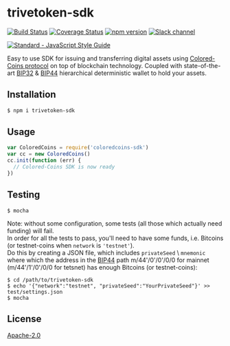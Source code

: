# trivetoken-sdk
[![Build Status](https://travis-ci.org/Colored-Coins/colored-coins-sdk.svg?branch=master)](https://travis-ci.org/Colored-Coins/colored-coins-sdk)
[![Coverage Status](https://coveralls.io/repos/github/Colored-Coins/colored-coins-sdk/badge.svg?branch=master)](https://coveralls.io/github/Colored-Coins/colored-coins-sdk?branch=master)
[![npm version](https://badge.fury.io/js/coloredcoins-sdk.svg)](http://badge.fury.io/js/coloredcoins-sdk)
[![Slack channel](http://slack.coloredcoins.org/badge.svg)](http://slack.coloredcoins.org)

[![Standard - JavaScript Style Guide](https://cdn.rawgit.com/feross/standard/master/badge.svg)](https://github.com/feross/standard)

Easy to use SDK for issuing and transferring digital assets using [Colored-Coins protocol](https://github.com/Colored-Coins/Colored-Coins-Protocol-Specification) on top of blockchain technology.
Coupled with state-of-the-art [BIP32](https://github.com/bitcoin/bips/blob/master/bip-0032.mediawiki) & [BIP44](https://github.com/bitcoin/bips/blob/master/bip-0044.mediawiki) hierarchical deterministic wallet to hold your assets.

## Installation

```sh
$ npm i trivetoken-sdk
```
## Usage

```js
var ColoredCoins = require('coloredcoins-sdk')
var cc = new ColoredCoins()
cc.init(function (err) {
  // Colored-Coins SDK is now ready
})
```

## Testing
```shell
$ mocha
```
Note: without some configuration, some tests (all those which actually need funding) will fail. <br>
In order for all the tests to pass, you'll need to have some funds, i.e. Bitcoins (or testnet-coins when `network` is `'testnet'`). <br>
Do this by creating a JSON file, which includes `privateSeed` \ `mnemonic` where which the address in the [BIP44](https://github.com/bitcoin/bips/blob/master/bip-0044.mediawiki) path m/44'/0'/0'/0/0 for mainnet (m/44'/1'/0'/0/0 for tetsnet) has enough Bitcoins (or testnet-coins):
```shell
$ cd /path/to/trivetoken-sdk
$ echo '{"network":"testnet", "privateSeed":"YourPrivateSeed"}' >> test/settings.json
$ mocha
```

## License

[Apache-2.0](http://www.apache.org/licenses/LICENSE-2.0)
